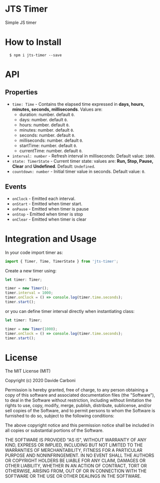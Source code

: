 # JTS Timer

Simple JS timer

# How to Install
```
  $ npm i jts-timer --save
```

# API

## Properties

- `time: Time` - Contains the elapsed time expressed in **days, hours, minutes, seconds, milliseconds**. Values are:
  - duration: number. default `0`.
  - days: number. default `0`.
  - hours: number. default `0`.
  - minutes: number. default `0`.
  - seconds: number. default `0`.
  - milliseconds: number. default `0`.
  - startTime: number. default `0`.
  - currentTime: number. default `0`.
- `interval: number` - Refresh interval in milliseconds: Default value: `1000`.
- `state: TimerState` - Current timer state: values are: **Run, Stop, Pause, Clear** and **Undefined**. Default: `Undefined`.
- `countdown: number` - Initial timer value in seconds. Default value: `0`.

## Events

- `onClock` - Emitted each interval.
- `onStart` - Emitted when timer start.
- `onPause` - Emitted when timer is pause
- `onStop` - Emitted when timer is stop
- `onClear` - Emitted when timer is clear

# Integration and Usage
In your code import timer as:

```typescript
import { Timer, Time, TimerState } from 'jts-timer';
```

Create a new timer using:

```typescript
let timer: Timer;

timer = new Timer();
timer.interval = 1000;
timer.onClock = () => console.log(timer.time.seconds);
timer.start();
```

or you can define timer interval directly when instantiating class:

```typescript
let timer: Timer;

timer = new Timer(1000);
timer.onClock = () => console.log(timer.time.seconds);
timer.start();
```

# License

The MIT License (MIT)

Copyright (c) 2020 Davide Carboni

Permission is hereby granted, free of charge, to any person obtaining a copy of this software and associated documentation files (the "Software"), to deal in the Software without restriction, including without limitation the rights to use, copy, modify, merge, publish, distribute, sublicense, and/or sell copies of the Software, and to permit persons to whom the Software is furnished to do so, subject to the following conditions:

The above copyright notice and this permission notice shall be included in all copies or substantial portions of the Software.

THE SOFTWARE IS PROVIDED "AS IS", WITHOUT WARRANTY OF ANY KIND, EXPRESS OR IMPLIED, INCLUDING BUT NOT LIMITED TO THE WARRANTIES OF MERCHANTABILITY, FITNESS FOR A PARTICULAR PURPOSE AND NONINFRINGEMENT. IN NO EVENT SHALL THE AUTHORS OR COPYRIGHT HOLDERS BE LIABLE FOR ANY CLAIM, DAMAGES OR OTHER LIABILITY, WHETHER IN AN ACTION OF CONTRACT, TORT OR OTHERWISE, ARISING FROM, OUT OF OR IN CONNECTION WITH THE SOFTWARE OR THE USE OR OTHER DEALINGS IN THE SOFTWARE.